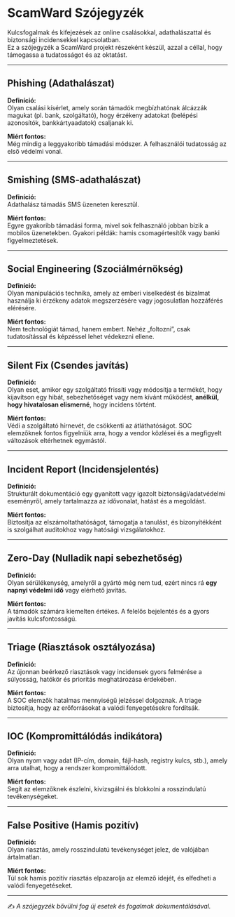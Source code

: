 # ScamWard Szójegyzék

Kulcsfogalmak és kifejezések az online csalásokkal, adathalászattal és biztonsági incidensekkel kapcsolatban.  
Ez a szójegyzék a ScamWard projekt részeként készül, azzal a céllal, hogy támogassa a tudatosságot és az oktatást.

---

## Phishing (Adathalászat)

**Definíció:**  
Olyan csalási kísérlet, amely során támadók megbízhatónak álcázzák magukat (pl. bank, szolgáltató), hogy érzékeny adatokat (belépési azonosítók, bankkártyaadatok) csaljanak ki.  

**Miért fontos:**  
Még mindig a leggyakoribb támadási módszer. A felhasználói tudatosság az első védelmi vonal.

---

## Smishing (SMS-adathalászat)

**Definíció:**  
Adathalász támadás SMS üzeneten keresztül.  

**Miért fontos:**  
Egyre gyakoribb támadási forma, mivel sok felhasználó jobban bízik a mobilos üzenetekben. Gyakori példák: hamis csomagértesítők vagy banki figyelmeztetések.

---

## Social Engineering (Szociálmérnökség)

**Definíció:**  
Olyan manipulációs technika, amely az emberi viselkedést és bizalmat használja ki érzékeny adatok megszerzésére vagy jogosulatlan hozzáférés elérésére.  

**Miért fontos:**  
Nem technológiát támad, hanem embert. Nehéz „foltozni”, csak tudatosítással és képzéssel lehet védekezni ellene.

---

## Silent Fix (Csendes javítás)

**Definíció:**  
Olyan eset, amikor egy szolgáltató frissíti vagy módosítja a termékét, hogy kijavítson egy hibát, sebezhetőséget vagy nem kívánt működést, **anélkül, hogy hivatalosan elismerné**, hogy incidens történt.  

**Miért fontos:**  
Védi a szolgáltató hírnevét, de csökkenti az átláthatóságot. SOC elemzőknek fontos figyelniük arra, hogy a vendor közlései és a megfigyelt változások eltérhetnek egymástól.

---

## Incident Report (Incidensjelentés)

**Definíció:**  
Strukturált dokumentáció egy gyanított vagy igazolt biztonsági/adatvédelmi eseményről, amely tartalmazza az idővonalat, hatást és a megoldást.  

**Miért fontos:**  
Biztosítja az elszámoltathatóságot, támogatja a tanulást, és bizonyítékként is szolgálhat auditokhoz vagy hatósági vizsgálatokhoz.

---

## Zero-Day (Nulladik napi sebezhetőség)

**Definíció:**  
Olyan sérülékenység, amelyről a gyártó még nem tud, ezért nincs rá **egy napnyi védelmi idő** vagy elérhető javítás.  

**Miért fontos:**  
A támadók számára kiemelten értékes. A felelős bejelentés és a gyors javítás kulcsfontosságú.

---

## Triage (Riasztások osztályozása)

**Definíció:**  
Az újonnan beérkező riasztások vagy incidensek gyors felmérése a súlyosság, hatókör és prioritás meghatározása érdekében.  

**Miért fontos:**  
A SOC elemzők hatalmas mennyiségű jelzéssel dolgoznak. A triage biztosítja, hogy az erőforrásokat a valódi fenyegetésekre fordítsák.

---

## IOC (Kompromittálódás indikátora)

**Definíció:**  
Olyan nyom vagy adat (IP-cím, domain, fájl-hash, registry kulcs, stb.), amely arra utalhat, hogy a rendszer kompromittálódott.  

**Miért fontos:**  
Segít az elemzőknek észlelni, kivizsgálni és blokkolni a rosszindulatú tevékenységeket.

---

## False Positive (Hamis pozitív)

**Definíció:**  
Olyan riasztás, amely rosszindulatú tevékenységet jelez, de valójában ártalmatlan.  

**Miért fontos:**  
Túl sok hamis pozitív riasztás elpazarolja az elemző idejét, és elfedheti a valódi fenyegetéseket.

---

✍️ *A szójegyzék bővülni fog új esetek és fogalmak dokumentálásával.*
